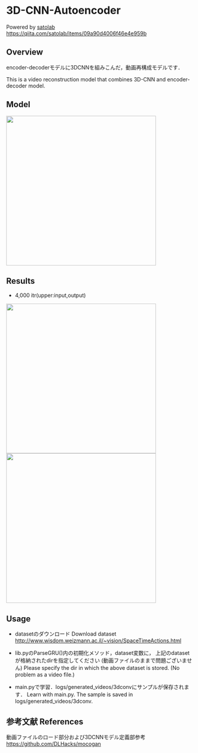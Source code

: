 # 3D-CNN-Autoencoder


Powered by [satolab](https://qiita.com/satolab)
https://qiita.com/satolab/items/09a90d4006f46e4e959b

## Overview

encoder-decoderモデルに3DCNNを組みこんだ，動画再構成モデルです．

This is a video reconstruction model that combines 3D-CNN and encoder-decoder model.


## Model

<img src="https://qiita-image-store.s3.ap-northeast-1.amazonaws.com/0/583727/91b0ffde-30ef-6226-8e14-54a30e1e0f80.png" width="400×200">

## Results
- 4,000 itr(upper:input,output)

<img src="https://qiita-image-store.s3.ap-northeast-1.amazonaws.com/0/583727/c13a8820-9eec-b012-9cde-7ffd4e99504b.png" width="400×200">
<img src="https://qiita-image-store.s3.ap-northeast-1.amazonaws.com/0/583727/a99a8df6-999e-b92a-bef7-070b59983081.png" width="400×200">

## Usage
- datasetのダウンロード
Download dataset
http://www.wisdom.weizmann.ac.il/~vision/SpaceTimeActions.html
- lib.pyのParseGRU()内の初期化メソッド，dataset変数に，
上記のdatasetが格納されたdirを指定してください
(動画ファイルのままで問題ございません)
Please specify the dir in which the above dataset is stored.
(No problem as a video file.)


- main.pyで学習．logs/generated_videos/3dconvにサンプルが保存されます．
Learn with main.py.
The sample is saved in logs/generated_videos/3dconv.

## 参考文献 References
動画ファイルのロード部分および3DCNNモデル定義部参考
https://github.com/DLHacks/mocogan

